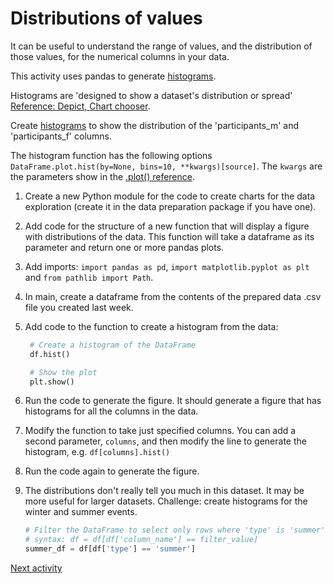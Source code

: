 # Distributions of values

It can be useful to understand the range of values, and the distribution of those values, for the numerical columns in
your data.

This activity uses pandas to
generate [histograms](https://pandas.pydata.org/docs/reference/api/pandas.DataFrame.plot.hist.html#pandas.DataFrame.plot.hist).

Histograms are 'designed to show a dataset's distribution or
spread' [Reference: Depict, Chart chooser](https://depictdatastudio.com/charts/histograms/).

Create [histograms](https://pandas.pydata.org/docs/reference/api/pandas.DataFrame.plot.hist.html#pandas.DataFrame.plot.hist)
to show the distribution of the 'participants_m' and 'participants_f' columns.

The histogram function has the following options `DataFrame.plot.hist(by=None, bins=10, **kwargs)[source]`. The `kwargs`
are the parameters show in
the [.plot() reference](https://pandas.pydata.org/docs/reference/api/pandas.DataFrame.plot.html#pandas.DataFrame.plot).

1. Create a new Python module for the code to create charts for the data exploration (create it in the data preparation
   package if you have one).
2. Add code for the structure of a new function that will display a figure with distributions of the data. This function
   will take a dataframe as its parameter and return one or more pandas plots.
3. Add imports: `import pandas as pd`, `import matplotlib.pyplot as plt` and `from pathlib import Path`.
4. In main, create a dataframe from the contents of the prepared data .csv file you created last week.
5. Add code to the function to create a histogram from the data:

      ```python
       # Create a histogram of the DataFrame
       df.hist()

       # Show the plot
       plt.show()
    ```
6. Run the code to generate the figure. It should generate a figure that has histograms for all the columns in the
   data.
7. Modify the function to take just specified columns. You can add a second parameter, `columns`, and then modify the line to
   generate the histogram, e.g. `df[columns].hist()`
8. Run the code again to generate the figure.
9. The distributions don't really tell you much in this dataset. It may be more useful for larger datasets. Challenge:
   create histograms for the winter and summer events.

    ```python
    # Filter the DataFrame to select only rows where 'type' is 'summer'
    # syntax: df = df[df['column_name'] == filter_value]
    summer_df = df[df['type'] == 'summer']
    ```

[Next activity](3-3-outliers.md)